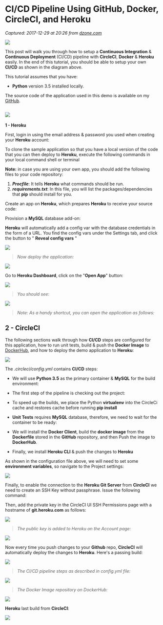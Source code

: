 # CI/CD Pipeline Using GitHub, Docker, CircleCI, and Heroku

_Captured: 2017-12-29 at 20:26 from [dzone.com](https://dzone.com/articles/cicd-pipeline-using-github-docker-circleci-amp-her?edition=347139&utm_source=Zone%20Newsletter&utm_medium=email&utm_campaign=devops%202017-12-29)_

![](http://i1.wp.com/www.blog.labouardy.com/wp-content/uploads/2017/10/ci_cd_cover.png?resize=462%2C267)

This post will walk you through how to setup a **Continuous Integration** & **Continuous Deployment** (CI/CD) pipeline with **CircleCI**, **Docker** & **Heroku** easily. In the end of this tutorial, you should be able to setup your own **CI/CD** as shown in the diagram above.

This tutorial assumes that you have:

  * **Python** version 3.5 installed locally.

The source code of the application used in this demo is available on my [GitHub](https://github.com/mlabouardy/circleci-heroku-flask).

## ![](http://i1.wp.com/cdn.meme.am/instances/75611207/prepare-yourself-cicd-is-coming.jpg?w=660&ssl=1)

**1 - Heroku**

First, login in using the email address & password you used when creating your **Heroku** account:

To clone the sample application so that you have a local version of the code that you can then deploy to **Heroku**, execute the following commands in your local command shell or terminal

**Note:** in case you are using your own app, you should add the following files to your code repository:

  1. _**Procfile**_: It tells **Heroku** what commands should be run.
  2. _**requirements.txt**_: In this file, you will list the packages/dependencies that **pip** should install for you.

Create an app on **Heroku**, which prepares **Heroku** to receive your source code:

Provision a **MySQL** database add-on:

**Heroku** will automatically add a config var with the database credentials in the form of a URL. You find the config vars under the Settings tab, and click the button to " **Reveal config vars** "

![](http://i0.wp.com/www.blog.labouardy.com/wp-content/uploads/2017/10/img_59e1fe5677d75.png?w=660)

> _Now deploy the application:_

![](http://i2.wp.com/www.blog.labouardy.com/wp-content/uploads/2017/10/img_59e1fe96805a5.png?w=660)

Go to **Heroku Dashboard**, click on the "**Open App**" button:

![](http://i2.wp.com/www.blog.labouardy.com/wp-content/uploads/2017/10/img_59e1fed740d3a.png?w=660)

> _You should see:_

![](http://i2.wp.com/www.blog.labouardy.com/wp-content/uploads/2017/10/img_59e1fef2ddb57.png?w=660)

> _Note: As a handy shortcut, you can open the application as follows:_

## **2 - CircleCI**

The following sections walk through how **CI/CD** steps are configured for this application, how to run unit tests, build & push the **Docker Image** to [DockerHub](https://hub.docker.com), and how to deploy the demo application to **Heroku**:

![](http://i0.wp.com/www.blog.labouardy.com/wp-content/uploads/2017/10/ci_cd.png?resize=660%2C267)

The _.circleci/config.yml_ contains **CI/CD** steps:

  * We will use **Python 3.5** as the primary container & **MySQL** for the build environment:
  * The first step of the pipeline is checking out the project:

  * To speed up the builds, we place the Python **virtualenv** into the CircleCi cache and restores cache before running **pip install**

  * **Unit Tests** requires **MySQL** database, therefore, we need to wait for the container to be ready:

  * We will install the **Docker Client**, build the **docker image** from the **Dockerfile** stored in the **GitHub** repository, and then Push the image to **DockerHub**.

  * Finally, we install **Heroku CLI** & push the changes to **Heroku**

As shown in the configuration file above, we will need to set some **environment variables**, so navigate to the Project settings:

![](http://i2.wp.com/www.blog.labouardy.com/wp-content/uploads/2017/10/img_59e1ff23a0153.png?w=660)

Finally, to enable the connection to the **Heroku Git Server** from **CircleCI** we need to create an SSH Key without passphrase. Issue the following command:

Then, add the private key in the CircleCI UI SSH Permissions page with a hostname of **git.heroku.com** as follows:

![](http://i1.wp.com/www.blog.labouardy.com/wp-content/uploads/2017/10/img_59e1ff4d7d1b8.png?w=660)

> _The public key is added to Heroku on the Account page:_

![](http://i1.wp.com/www.blog.labouardy.com/wp-content/uploads/2017/10/img_59e1ff616336e.png?w=660)

Now every time you push changes to your **Github** repo, **CircleCI** will automatically deploy the changes to **Heroku**. Here's a passing build:

![](http://i1.wp.com/www.blog.labouardy.com/wp-content/uploads/2017/10/img_59e1ff8551d21.png?w=660)

> _The CI/CD pipeline steps as described in config.yml file:_

![](http://i1.wp.com/www.blog.labouardy.com/wp-content/uploads/2017/10/img_59e1ff9befff7.png?w=660)

> _The Docker Image repository on DockerHub:_

![](http://i1.wp.com/www.blog.labouardy.com/wp-content/uploads/2017/10/img_59e1ffb199ab6.png?w=660)

**Heroku** last build from **CircleCI**:

![](http://i0.wp.com/www.blog.labouardy.com/wp-content/uploads/2017/10/img_59e1ffc4529e7.png?w=660)

